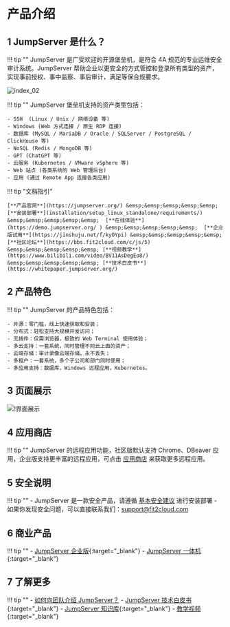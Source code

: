 # 产品介绍

## 1 JumpServer 是什么？
!!! tip ""
    JumpServer 是广受欢迎的开源堡垒机，是符合 4A 规范的专业运维安全审计系统。JumpServer 帮助企业以更安全的方式管控和登录所有类型的资产，实现事前授权、事中监察、事后审计，满足等保合规要求。

![index_02](https://www.jumpserver.com/images/jumpserver-arch-light.png)

!!! tip ""
    JumpServer 堡垒机支持的资产类型包括：

    - SSH  (Linux / Unix / 网络设备 等)
    - Windows (Web 方式连接 / 原生 RDP 连接)
    - 数据库 (MySQL / MariaDB / Oracle / SQLServer / PostgreSQL / ClickHouse 等)
    - NoSQL (Redis / MongoDB 等)
    - GPT (ChatGPT 等)
    - 云服务 (Kubernetes / VMware vSphere 等)
    - Web 站点 (各类系统的 Web 管理后台)
    - 应用 (通过 Remote App 连接各类应用)

!!! tip "文档指引"

    [**产品官网**](https://jumpserver.org/) &emsp;&emsp;&emsp;&emsp;&emsp;  [**安装部署**](installation/setup_linux_standalone/requirements/) &emsp;&emsp;&emsp;&emsp;&emsp;  [**在线体验**](https://demo.jumpserver.org/ ) &emsp;&emsp;&emsp;&emsp;&emsp;  [**企业版试用**](https://jinshuju.net/f/kyOYpi) &emsp;&emsp;&emsp;&emsp;&emsp;  [**社区论坛**](https://bbs.fit2cloud.com/c/js/5) &emsp;&emsp;&emsp;&emsp;&emsp; [**视频教学**](https://www.bilibili.com/video/BV11AsDegEo8/) &emsp;&emsp;&emsp;&emsp;&emsp; [**技术白皮书**](https://whitepaper.jumpserver.org/)

## 2 产品特色
!!! tip ""
    JumpServer 的产品特色包括：

    - 开源：零门槛，线上快速获取和安装；
    - 分布式：轻松支持大规模并发访问；
    - 无插件：仅需浏览器，极致的 Web Terminal 使用体验；
    - 多云支持：一套系统，同时管理不同云上面的资产；
    - 云端存储：审计录像云端存储，永不丢失；
    - 多租户：一套系统，多个子公司和部门同时使用；
    - 多应用支持：数据库，Windows 远程应用，Kubernetes。

## 3 页面展示
![!界面展示](img/dashboard.png)

## 4 应用商店
!!! tip ""
    JumpServer 的远程应用功能，社区版默认支持 Chrome、DBeaver 应用，企业版支持更丰富的远程应用，可点击 [应用商店](https://apps.fit2cloud.com/jumpserver) 来获取更多远程应用。

## 5 安全说明
!!! tip ""
    - JumpServer 是一款安全产品，请遵循 [基本安全建议](faq/security.md) 进行安装部署
    - 如果你发现安全问题，可以直接联系我们：support@fit2cloud.com

## 6 商业产品
!!! tip ""
    - [JumpServer 企业版](https://jumpserver.org/enterprise.html){:target="_blank"}
    - [JumpServer 一体机](https://jumpserver.org/hardware.html){:target="_blank"}

## 7 了解更多
!!! tip ""
    - [如何向团队介绍 JumpServer？](https://www.fit2cloud.com/jumpserver/documents/introduce-jumpserver_202507.pdf)
    - [JumpServer 技术白皮书](https://whitepaper.jumpserver.org/){:target="_blank"}
    - [JumpServer 知识库](https://kb.fit2cloud.com/categories/jumpserver){:target="_blank"}
    - [教学视频](https://space.bilibili.com/510493147?spm_id_from=333.337.0.0){:target="_blank"}
